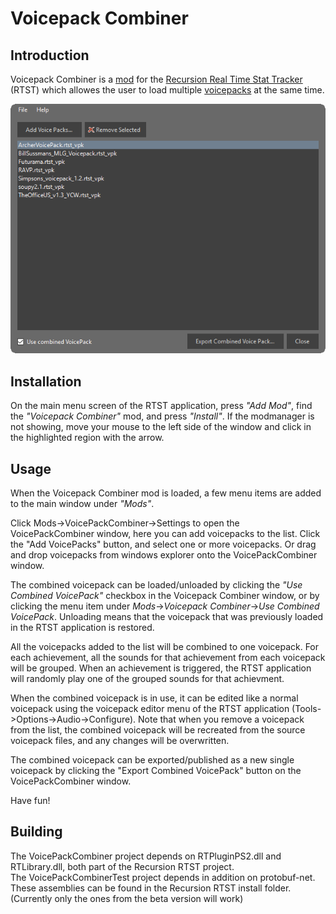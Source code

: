 # Voicepack Combiner
## Introduction
	
Voicepack Combiner is a [mod] for the [Recursion Real Time Stat Tracker] (RTST) which allowes the user to load multiple [voicepacks] at the same time.

![VoicepackCombinerGUI](VoicePackCombiner/Resources/VoicepackCombinerGUI.png)

[mod]: <https://recursion.tk/forumdisplay.php?50-Mods>
[voicepacks]: <https://recursion.tk/forumdisplay.php?50-Mods>
[Recursion Real Time Stat Tracker]: <https://recursiontracker.com/>

## Installation

On the main menu screen of the RTST application, press _"Add Mod"_, find the _"Voicepack Combiner"_ mod, and press _"Install"_. 
If the modmanager is not showing, 
move your mouse to the left side of the window and click in the highlighted region with the arrow.

## Usage
When the Voicepack Combiner mod is loaded, a few menu items are added to the main window under _"Mods"_.  

  
Click Mods->VoicePackCombiner->Settings to open the VoicePackCombiner window, here you can add voicepacks to the list.
Click the "Add VoicePacks" button, and select one or more voicepacks. Or drag and drop voicepacks from windows explorer onto the VoicePackCombiner window.  

The combined voicepack can be loaded/unloaded by clicking the _"Use Combined VoicePack"_ checkbox in the Voicepack Combiner window, 
or by clicking the menu item under _Mods_->_Voicepack Combiner_->_Use Combined VoicePack_. Unloading means that the voicepack that was previously loaded
in the RTST application is restored.

All the voicepacks added to the list will be combined to one voicepack. 
For each achievement, all the sounds for that achievement from each voicepack will be grouped. 
When an achievement is triggered, the RTST application will randomly play one of the grouped sounds for that achievment.

When the combined voicepack is in use, it can be edited like a normal voicepack using the voicepack editor menu of the RTST application (Tools->Options->Audio->Configure). 
Note that when you remove a voicepack from the list, the combined voicepack will be recreated from the source voicepack files, and any changes will be overwritten.

The combined voicepack can be exported/published as a new single voicepack by clicking the "Export Combined VoicePack" button on the VoicePackCombiner window.

Have fun!


## Building
The VoicePackCombiner project depends on RTPluginPS2.dll and RTLibrary.dll, both part of the Recursion RTST project.  
The VoicePackCombinerTest project depends in addition on protobuf-net.  
These assemblies can be found in the Recursion RTST install folder. (Currently only the ones from the beta version will work)


